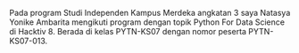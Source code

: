Pada program Studi Independen Kampus Merdeka angkatan 3 saya Natasya Yonike Ambarita mengikuti program dengan topik Python For Data Science di Hacktiv 8.
Berada di kelas PYTN-KS07 dengan nomor peserta PYTN-KS07-013.
